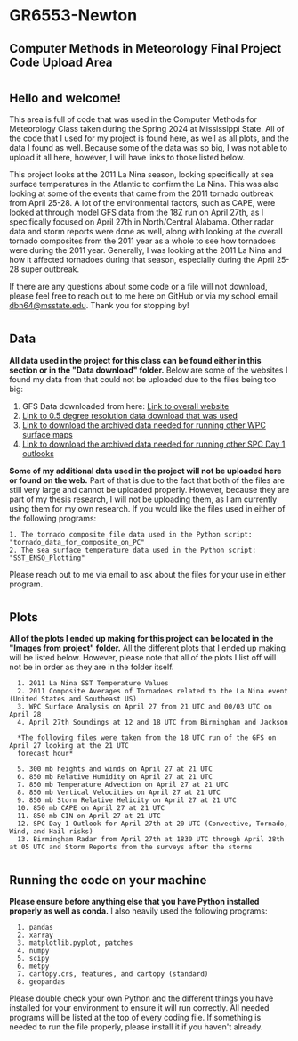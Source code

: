 # GR6553-Newton
**Computer Methods in Meteorology Final Project Code Upload Area**
-

#
**Hello and welcome!**
-

This area is full of code that was used in the Computer Methods for Meteorology Class taken during the Spring 2024 at Mississippi State.
All of the code that I used for my project is found here, as well as all plots, and the data I found as well.
Because some of the data was so big, I was not able to upload it all here, however, I will have links to those listed below.

This project looks at the 2011 La Nina season, looking specifically at sea surface temperatures in the Atlantic to confirm the La Nina. 
This was also looking at some of the events that came from the 2011 tornado outbreak from April 25-28.
A lot of the environmental factors, such as CAPE, were looked at through model GFS data from the 18Z run on April 27th, as I specifically focused on April 27th in North/Central Alabama.
Other radar data and storm reports were done as well, along with looking at the overall tornado composites from the 2011 year as a whole to see how tornadoes were during the 2011 year.
Generally, I was looking at the 2011 La Nina and how it affected tornadoes during that season, especially during the April 25-28 super outbreak.

If there are any questions about some code or a file will not download, please feel free to reach out to me here on GitHub or via my school email dbn64@msstate.edu.
Thank you for stopping by!

#
**Data**
-

**All data used in the project for this class can be found either in this section or in the "Data download" folder.**
Below are some of the websites I found my data from that could not be uploaded due to the files being too big:
    
  1. GFS Data downloaded from here: [Link to overall website](https://www.ncei.noaa.gov/products/weather-climate-models/global-forecast) 
  2. [Link to 0.5 degree resolution data download that was used](https://www.ncei.noaa.gov/has/HAS.FileAppRouter?datasetname=GFSGRB24&subqueryby=STATION&applname=&outdest=FILE)
  3. [Link to download the archived data needed for running other WPC surface maps](https://www.mesonet.agron.iastate.edu/wx/afos/p.php?pil=CODSUS&e=202010201500)
  4. [Link to download the archived data needed for running other SPC Day 1 outlooks](https://www.spc.noaa.gov/archive/)

**Some of my additional data used in the project will not be uploaded here or found on the web.**
Part of that is due to the fact that both of the files are still very large and cannot be uploaded properly.
However, because they are part of my thesis research, I will not be uploading them, as I am currently using them for my own research.
If you would like the files used in either of the following programs:

    1. The tornado composite file data used in the Python script: "tornado_data_for_composite_on_PC"
    2. The sea surface temperature data used in the Python script: "SST_ENSO_Plotting"

Please reach out to me via email to ask about the files for your use in either program.

#
**Plots**
-

**All of the plots I ended up making for this project can be located in the "Images from project" folder.**
All the different plots that I ended up making will be listed below. However, please note that all of the plots I list off will not be in order as they are in the folder itself.

      1. 2011 La Nina SST Temperature Values
      2. 2011 Composite Averages of Tornadoes related to the La Nina event (United States and Southeast US)
      3. WPC Surface Analysis on April 27 from 21 UTC and 00/03 UTC on April 28
      4. April 27th Soundings at 12 and 18 UTC from Birmingham and Jackson
      
      *The following files were taken from the 18 UTC run of the GFS on April 27 looking at the 21 UTC 
      forecast hour*
      
      5. 300 mb heights and winds on April 27 at 21 UTC
      6. 850 mb Relative Humidity on April 27 at 21 UTC
      7. 850 mb Temperature Advection on April 27 at 21 UTC
      8. 850 mb Vertical Velocities on April 27 at 21 UTC
      9. 850 mb Storm Relative Helicity on April 27 at 21 UTC
      10. 850 mb CAPE on April 27 at 21 UTC
      11. 850 mb CIN on April 27 at 21 UTC
      12. SPC Day 1 Outlook for April 27th at 20 UTC (Convective, Tornado, Wind, and Hail risks)
      13. Birmingham Radar from April 27th at 1830 UTC through April 28th at 05 UTC and Storm Reports from the surveys after the storms

#
**Running the code on your machine**
-

**Please ensure before anything else that you have Python installed properly as well as conda.**
I also heavily used the following programs:

      1. pandas
      2. xarray
      3. matplotlib.pyplot, patches
      4. numpy
      5. scipy
      6. metpy
      7. cartopy.crs, features, and cartopy (standard)
      8. geopandas

  Please double check your own Python and the different things you have installed for your environment to ensure it will run correctly.
  All needed programs will be listed at the top of every coding file. If something is needed to run the file properly, please install it if you haven't already.
      
